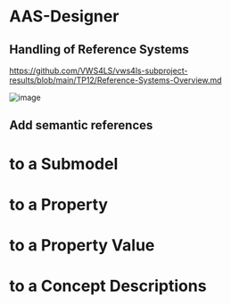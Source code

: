 # AAS-Designer

## Handling of Reference Systems

https://github.com/VWS4LS/vws4ls-subproject-results/blob/main/TP12/Reference-Systems-Overview.md

![image](https://github.com/user-attachments/assets/7360c190-1fee-413e-b614-71fe5f1596ff)

## Add semantic references

# to a Submodel

# to a Property

# to a Property Value

# to a Concept Descriptions

